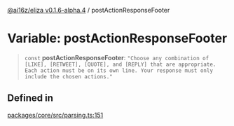 [@ai16z/eliza v0.1.6-alpha.4](../index.md) / postActionResponseFooter

# Variable: postActionResponseFooter

> `const` **postActionResponseFooter**: `"Choose any combination of [LIKE], [RETWEET], [QUOTE], and [REPLY] that are appropriate. Each action must be on its own line. Your response must only include the chosen actions."`

## Defined in

[packages/core/src/parsing.ts:151](https://github.com/IkigaiLabsETH/eliza/blob/main/packages/core/src/parsing.ts#L151)
